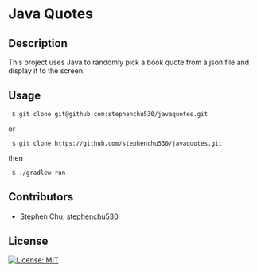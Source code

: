 # Java Quotes

## Description
This project uses Java to randomly pick a book quote from a json file and display it to the screen.

## Usage
```
 $ git clone git@github.com:stephenchu530/javaquotes.git
```
or
```
 $ git clone https://github.com/stephenchu530/javaquotes.git
```
then
```
 $ ./gradlew run
```

## Contributors
* Stephen Chu, [stephenchu530](https://github.com/stephenchu530)

## License
[![License: MIT](https://img.shields.io/badge/License-MIT-yellow.svg)](https://github.com/stephenchu530/javaquotes/blob/master/LICENSE)

